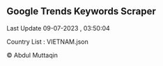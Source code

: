 

## Google Trends Keywords Scraper 
 
Last Update 09-07-2023 , 03:50:04

Country List :
VIETNAM.json



© Abdul Muttaqin 
